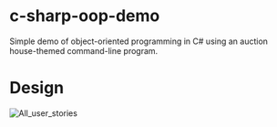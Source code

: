 # c-sharp-oop-demo
Simple demo of object-oriented programming in C# using an auction house-themed command-line program.

# Design
![All_user_stories](https://user-images.githubusercontent.com/47017892/196830165-a3aba2f9-7750-4253-9ef1-5ca400dd11c4.png)
